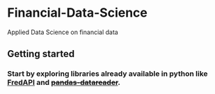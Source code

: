 # Financial-Data-Science
Applied Data Science on financial data

## Getting started
### Start by exploring libraries already available in python like [FredAPI](https://github.com/mortada/fredapi) and [~~pandas-datareader~~](https://pypi.org/project/pandas-datareader/).